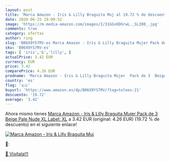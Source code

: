 ```yaml
---
layout: post
title: 'Marca Amazon - Iris & Lilly Braguita Muj al 19.72 % de descuento'
date: 2020-06-25 19:09:52
image: 'https://m.media-amazon.com/images/I/31GGv6DGrwL._SL200_.jpg'
comments: true
category: ofertas
author: ring
slug: 'B06X9YS7RV-es Marca Amazon - Iris & Lilly Braguita Mujer Pack de 3 Beige...'
sku: 'B06X9YS7RV-es'
tags: [ 'iris','&','lilly', ]
actualPrice: 3.42 EUR
currency: EUR
price: 3.42
comparePrice: 4.26 EUR
prodname: 'Marca Amazon - Iris & Lilly Braguita Mujer  Pack de 3  Beige  Pale Nude   XL  Label: XL'
country: 'es'
flag: '🇪🇸'
buyurl: 'https://www.amazon.es/dp/B06X9YS7RV/?tag=tolees-21'
descuento: '19.72'
average: '3.42'
---
```


Ahora mismo tienes [Marca Amazon - Iris & Lilly Braguita Mujer  Pack de 3  Beige  Pale Nude   XL  Label: XL](https://www.amazon.es/dp/B06X9YS7RV/?tag=tolees-21) a 3.42 EUR (original: 4.26 EUR) (19.72 %  de descuento) en el siguiente enlace!

[![Marca Amazon - Iris & Lilly Braguita Muj](https://m.media-amazon.com/images/I/31GGv6DGrwL._SL200_.jpg)](https://www.amazon.es/dp/B06X9YS7RV/?tag=tolees-21)

🔎:


[🛒 Visítala!!!](https://www.amazon.es/dp/B06X9YS7RV/?tag=tolees-21)
